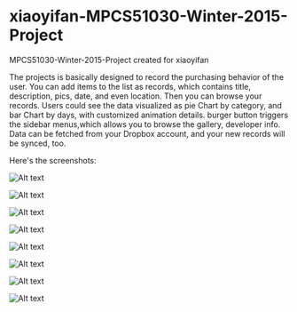 # xiaoyifan-MPCS51030-Winter-2015-Project
MPCS51030-Winter-2015-Project created for xiaoyifan

The projects is basically designed to record the purchasing behavior of the user. 
You can add items to the list as records, which contains title, description, pics, date, and even location. 
Then you can browse your records. 
Users could see the data visualized as pie Chart by category, and bar Chart by days, with customized animation details. 
burger button triggers the sidebar menus,which allows you to browse the gallery, developer info. 
Data can be fetched from your Dropbox account, and your new records will be synced, too.
  
Here's the screenshots: 

![Alt text](/relative/path/to/1.PNG?raw=true "Optional Title")

![Alt text](/relative/path/to/2.PNG?raw=true "Optional Title")

![Alt text](/relative/path/to/3.PNG?raw=true "Optional Title")

![Alt text](/relative/path/to/4.PNG?raw=true "Optional Title")

![Alt text](/relative/path/to/5.PNG?raw=true "Optional Title")

![Alt text](/relative/path/to/6.PNG?raw=true "Optional Title")

![Alt text](/relative/path/to/7.PNG?raw=true "Optional Title")

![Alt text](/relative/path/to/8.PNG?raw=true "Optional Title")
